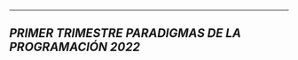  ---------------------------------------------------
*PRIMER TRIMESTRE PARADIGMAS DE LA PROGRAMACIÓN 2022*
 ---------------------------------------------------
